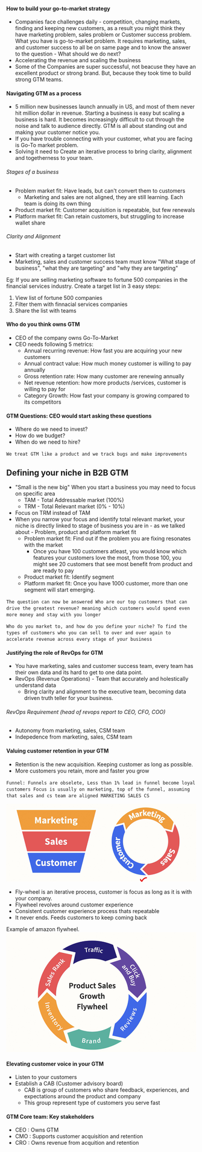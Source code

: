 #### How to build your go-to-market strategy
- Companies face challenges daily - competition, changing markets, finding and keeping new customers, as a result you might think they have marketing problem, sales problem or Customer success problem. What you have is go-to-market problem. It requires marketing, sales, and customer success to all be on same page and to know the answer to the question - What should we do next?
- Accelerating the revenue and scaling the business
- Some of the Companies are super successful, not beacuse they have an excellent product or strong brand. But, because they took time to build strong GTM teams. 


#### Navigating GTM as a process

- 5 million new businesses launch annually in US, and most of them never hit million dollar in revenue. Starting a business is easy but scaling a business is hard. It becomes increasingly difficult to cut through the noise and talk to audience directly. GTM is all about standing out and making your customer notice you.
- If you have trouble connecting with your customer, what you are facing is Go-To market problem.
- Solving it need to Create an iterative process to bring clarity, alignment and togetherness to your team.

###### Stages of a business
- Problem market fit: Have leads, but can't convert them to customers
  - Marketing and sales are not aligned, they are still learning. Each team is doing its own thing
- Product market fit: Customer acquisition is repeatable, but few renewals
- Platform market fit: Can retain customers, but struggling to increase wallet share

###### Clarity and Alignment
- Start with creating a target customer list
- Marketing, sales and customer success team must know "What stage of business", "what they are targeting" and "why they are targeting"

Eg: If you are selling marketing software to fortune 500 companies in the financial services industry. Create a target list in 3 easy steps:
1. View list of fortune 500 companies
2. Filter them with finnacial services companies
3. Share the list with teams

#### Who do you think owns GTM
- CEO of the company owns Go-To-Market
- CEO needs following 5 metrics:
  - Annual recurring revenue: How fast you are acquiring your new customers
  - Annual contract value: How much money customer is willing to pay annually
  - Gross retention rate: How many customer are renewing annually
  - Net revenue retention: how more products /services, customer is willing to pay for
  - Category Growth: How fast your company is growing compared to its competitors

#### GTM Questions: CEO would start asking these questions
- Where do we need to invest?
- How do we budget?
- When do we need to hire?

`
We treat GTM like a product and we track bugs and make improvements
`

## Defining your niche in B2B GTM
- "Small is the new big" When you start a business you may need to focus on specific area
  - TAM - Total Addressable market (100%)
  - TRM - Total Relevant market (0% - 10%)
- Focus on TRM instead of TAM
- When you narrow your focus and identify total relevant market, your niche is directly linked to stage of business you are in - as we talked about - Problem, product and platform market fit
  - Problem market fit: Find out if the problem you are fixing resonates with the market
    - Once you have 100 customers atleast, you would know which features your customers love the most, from those 100, you might see 20 customers that see most benefit from product and are ready to pay
  - Product market fit: Identify segment
  - Platform market fit: Once you have 1000 customer, more than one segment will start emerging. 

`
The question can now be answered
Who are our top customers that can drive the greatest revenue? meaning which customers would spend even more money and stay with you longer
`

`
Who do you market to, and how do you define your niche?
To find the types of customers who you can sell to over and over again to accelerate revenue across every stage of your business
`

#### Justifying the role of RevOps for GTM
- You have marketing, sales and customer success team, every team has their own data and its hard to get to one data point.
- RevOps (Revenue Operations) - Team that accurately and holestically understand data
  - Bring clarity and alignment to the executive team, becoming data driven truth teller for your business.

###### RevOps Requirement (head of revops report to CEO, CFO, COO)
- Autonomy from marketing, sales, CSM team
- Indepedence from marketing, sales, CSM team

#### Valuing customer retention in your GTM
- Retention is the new acquisition. Keeping customer as long as possible. 
- More customers you retain, more and faster you grow

`
Funnel: Funnels are obselete, Less than 1% lead in funnel become loyal customers
Focus is usually on marketing, top of the funnel, assuming that sales and cs team are aligned
           MARKETING
             SALES
              CS
`

![Fly wheel](https://github.com/ShauryaRawat10/ProductManagement/blob/6ff82e142e85b615a0409aa1e4e9aa882a4310d8/Go-To-Market/Storage/Fly_Wheel_vs_Funnel_GTM.png)

- Fly-wheel is an iterative process, customer is focus as long as it is with your company.
- Flywheel revolves around customer experience
- Consistent customer experience process thats repeatable
- It never ends. Feeds customers to keep coming back

Example of amazon flywheel. 
![Amazon fly wheel](https://github.com/ShauryaRawat10/ProductManagement/blob/8ab9bb4909aab3535358e57d693aa189d7d7ba7a/Go-To-Market/Storage/Amazon_flywheel_GTM.png)
 

#### Elevating customer voice in your GTM
- Listen to your customers
- Establish a CAB (Customer advisory board)
  - CAB is group of customers who share feedback, experiences, and expectations around the product and company
  - This group represent type of customers you serve fast


#### GTM Core team: Key stakeholders
- CEO : Owns GTM
- CMO : Supports customer acquisition and retention
- CRO : Owns revenue from acquition and retention









